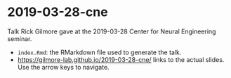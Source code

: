 # 2019-03-28-cne
Talk Rick Gilmore gave at the 2019-03-28 Center for Neural Engineering seminar.

- `index.Rmd`: the RMarkdown file used to generate the talk.
- <https://gilmore-lab.github.io/2019-03-28-cne/> links to the actual slides. Use the arrow keys to navigate.
